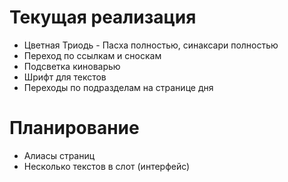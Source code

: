 # Текущая реализация

- Цветная Триодь - Пасха полностью, синаксари полностью
- Переход по ссылкам и сноскам
- Подсветка киноварью
- Шрифт для текстов
- Переходы по подразделам на странице дня

# Планирование

- Алиасы страниц
- Несколько текстов в слот (интерфейс)